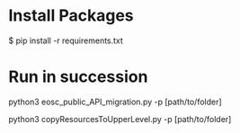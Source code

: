 # Install Packages
$ pip install -r requirements.txt

# Run in succession
python3 eosc_public_API_migration.py -p [path/to/folder]

python3 copyResourcesToUpperLevel.py -p [path/to/folder]
